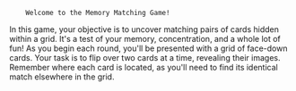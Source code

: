         Welcome to the Memory Matching Game! 
  In this game, your objective is to uncover matching pairs of cards hidden within a grid. 
  It's a test of your memory, concentration, and a whole lot of fun!
        As you begin each round, you'll be presented with a grid of face-down cards. 
  Your task is to flip over two cards at a time, revealing their images. 
  Remember where each card is located, as you'll need to find its identical match elsewhere in the grid.
